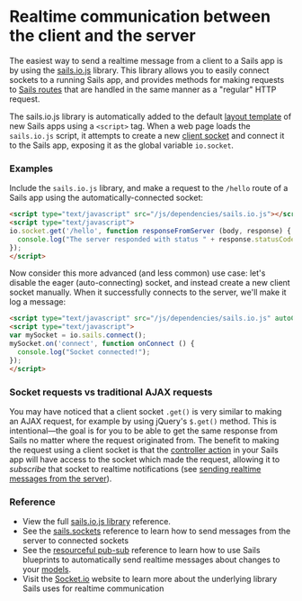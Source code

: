 # Realtime communication between the client and the server

The easiest way to send a realtime message from a client to a Sails app is by using the [sails.io.js](https://sailsjs.com/documentation/reference/web-sockets/sails-io-js) library.  This library allows you to easily connect sockets to a running Sails app, and provides methods for making requests to [Sails routes](https://sailsjs.com/documentation/concepts/routes) that are handled in the same manner as a "regular" HTTP request.

The sails.io.js library is automatically added to the default [layout template](https://sailsjs.com/documentation/concepts/views/layouts) of new Sails apps using a `<script>` tag.  When a web page loads the `sails.io.js` script, it attempts to create a new [client socket](https://sailsjs.com/documentation/reference/web-sockets/socket-client/sails-socket) and connect it to the Sails app, exposing it as the global variable `io.socket`.

### Examples

Include the `sails.io.js` library, and make a request to the `/hello` route of a Sails app using the automatically-connected socket:

```html
<script type="text/javascript" src="/js/dependencies/sails.io.js"></script>
<script type="text/javascript">
io.socket.get('/hello', function responseFromServer (body, response) {
  console.log("The server responded with status " + response.statusCode + " and said: ", body);
});
</script>
```

Now consider this more advanced (and less common) use case: let's disable the eager (auto-connecting) socket, and instead create a new client socket manually.  When it successfully connects to the server, we'll make it log a message:
```html
<script type="text/javascript" src="/js/dependencies/sails.io.js" autoConnect="false"></script>
<script type="text/javascript">
var mySocket = io.sails.connect();
mySocket.on('connect', function onConnect () {
  console.log("Socket connected!");
});
</script>
```

### Socket requests vs traditional AJAX requests

You may have noticed that a client socket `.get()` is very similar to making an AJAX request, for example by using jQuery's `$.get()` method.  This is intentional&mdash;the goal is for you to be able to get the same response from Sails no matter where the request originated from.  The benefit to making the request using a client socket is that the [controller action](https://sailsjs.com/documentation/concepts/controllers#?actions) in your Sails app will have access to the socket which made the request, allowing it to _subscribe_ that socket to realtime notifications (see [sending realtime messages from the server](https://sailsjs.com/documentation/concepts/realtime/on-the-server)).

### Reference

* View the full [sails.io.js library](https://sailsjs.com/documentation/reference/web-sockets/socket-client) reference.
* See the [sails.sockets](https://sailsjs.com/documentation/reference/web-sockets/sails-sockets) reference to learn how to send messages from the server to connected sockets
* See the [resourceful pub-sub](https://sailsjs.com/documentation/reference/web-sockets/resourceful-pub-sub) reference to learn how to use Sails blueprints to automatically send realtime messages about changes to your [models](https://sailsjs.com/documentation/concepts/models-and-orm/models).
* Visit the [Socket.io](http://socket.io) website to learn more about the underlying library Sails uses for realtime communication

<docmeta name="displayName" value="On the client">
